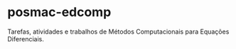 # posmac-edcomp
Tarefas, atividades e trabalhos de Métodos Computacionais para Equações Diferenciais.
